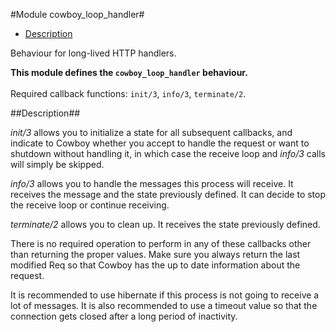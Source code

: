 

#Module cowboy_loop_handler#
* [Description](#description)


Behaviour for long-lived HTTP handlers.

__This module defines the `cowboy_loop_handler` behaviour.__
<br></br>
 Required callback functions: `init/3`, `info/3`, `terminate/2`.<a name="description"></a>

##Description##




_init/3_ allows you to initialize a state for all subsequent
callbacks, and indicate to Cowboy whether you accept to handle the
request or want to shutdown without handling it, in which case the
receive loop and _info/3_ calls will simply be skipped.



_info/3_ allows you to handle the messages this process will
receive. It receives the message and the state previously defined.
It can decide to stop the receive loop or continue receiving.



_terminate/2_ allows you to clean up. It receives the state
previously defined.



There is no required operation to perform in any of these callbacks
other than returning the proper values. Make sure you always return
the last modified Req so that Cowboy has the up to date information
about the request.

It is recommended to use hibernate if this process is not going to
receive a lot of messages. It is also recommended to use a timeout
value so that the connection gets closed after a long period of
inactivity.